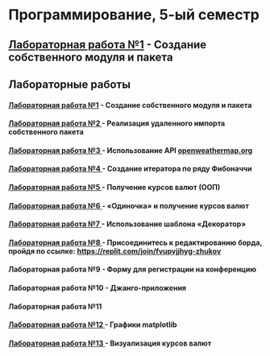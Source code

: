 # Программирование, 5-ый семестр

## <a href = "https://replit.com/@Buryackov-Ivan?path=folder/PROG-5-sem"> Лабораторная работа №1</a> - Создание собственного модуля и пакета

## Лабораторные работы
#### <a href = https://replit.com/@Buryackov-Ivan/LR-1> Лабораторная работа №1</a> - Создание собственного модуля и пакета

#### <a href = https://replit.com/@Buryackov-Ivan/LR-2> Лабораторная работа №2 </a> - Реализация удаленного импорта собственного пакета

#### <a href = https://replit.com/@Buryackov-Ivan/LR-3> Лабораторная работа №3 </a> - Использование API <a href = https://openweathermap.org> openweathermap.org</a>

#### <a href = https://replit.com/@Buryackov-Ivan/LR-4> Лабораторная работа №4 </a> - Создание итератора по ряду Фибоначчи

#### <a href = https://replit.com/@Buryackov-Ivan/LR-5> Лабораторная работа №5 </a> - Получение курсов валют (ООП)

#### <a href = https://replit.com/@Buryackov-Ivan/LR-6> Лабораторная работа №6 </a> - «Одиночка» и получение курсов валют

#### <a href = https://replit.com/@Buryackov-Ivan/LR-7> Лабораторная работа №7 </a> - Использование шаблона «Декоратор»

#### <a href = "https://replit.com/@Buryackov-Ivan/LR-8-nuzh"> Лабораторная работа №8 </a> - Присоединитесь к редактированию борда, пройдя по ссылке: https://replit.com/join/fvupvjjhyg-zhukov

#### <a> Лабораторная работа №9 </a> - Форму для регистрации на конференцию

#### <a> Лабораторная работа №10 </a> - Джанго-приложения

#### <a> Лабораторная работа №11 </a>

#### <a href = "https://colab.research.google.com/drive/1WaX-WxoVbPqNP4gP9C2Vg4EPh59wAhYN?usp=sharing#scrollTo=I01c08EEpqmQ"> Лабораторная работа №12 </a> - Графики matplotlib

#### <a href = "https://colab.research.google.com/drive/1i2LqGPlICyPyEcSEKv-QZZe0JE_U9i-j"> Лабораторная работа №13 </a> - Визуализация курсов валют
